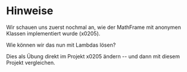 # Hinweise

Wir schauen uns zuerst nochmal an, wie der MathFrame mit anonymen Klassen implementiert wurde
(x0205).

Wie können wir das nun mit Lambdas lösen?

Dies als Übung direkt im Projekt x0205 ändern -- und dann mit diesem Projekt vergleichen.
